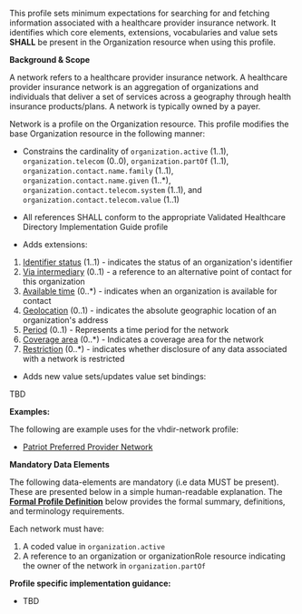 This profile sets minimum expectations for searching for and fetching information associated with a healthcare provider insurance network. It identifies which core elements, extensions, vocabularies and value sets **SHALL** be present in the Organization resource when using this profile.

**Background & Scope**

A network refers to a healthcare provider insurance network. A healthcare provider insurance network is an aggregation of organizations and individuals that deliver a set of services across a geography through health insurance products/plans. A network is typically owned by a payer.

Network is a profile on the Organization resource. This profile modifies the base Organization resource in the following manner:

*  Constrains the cardinality of `organization.active` (1..1), `organization.telecom` (0..0), `organization.partOf` (1..1), `organization.contact.name.family` (1..1), `organization.contact.name.given` (1..*), `organization.contact.telecom.system` (1..1), and `organization.contact.telecom.value` (1..1)

*  All references SHALL conform to the appropriate Validated Healthcare Directory Implementation Guide profile

*  Adds extensions:

1.  [Identifier status](StructureDefinition-identifier-status.html) (1..1) - indicates the status of an organization's identifier
1.  [Via intermediary](StructureDefinition-contactpoint-viaintermediary.html) (0..1) - a reference to an alternative point of contact for this organization
1.  [Available time](StructureDefinition-contactpoint-availabletime.html) (0..*) - indicates when an organization is available for contact
1.  [Geolocation](http://hl7.org/fhir/StructureDefinition/geolocation) (0..1) - indicates the absolute geographic location of an organization's address
1.  [Period](http://hl7.org/fhir/StructureDefinition/organization-period) (0..1) - Represents a time period for the network
1.  [Coverage area](StructureDefinition-location-reference.html) (0..*) - Indicates a coverage area for the network
1.  [Restriction](StructureDefinition-usage-restriction.html) (0..*) - indicates whether disclosure of any data associated with a network is restricted

*  Adds new value sets/updates value set bindings:

TBD



**Examples:**

The following are example uses for the vhdir-network profile:

-  [Patriot Preferred Provider Network](Organization-patriotppo.html)


**Mandatory Data Elements**

The following data-elements are mandatory (i.e data MUST be present). These are presented below in a simple human-readable explanation. The [**Formal Profile Definition**](#profile) below provides the  formal summary, definitions, and  terminology requirements.  

Each network must have:

1.  A coded value in `organization.active`
1.  A reference to an organization or organizationRole resource indicating the owner of the network in `organization.partOf`


**Profile specific implementation guidance:**

- TBD

